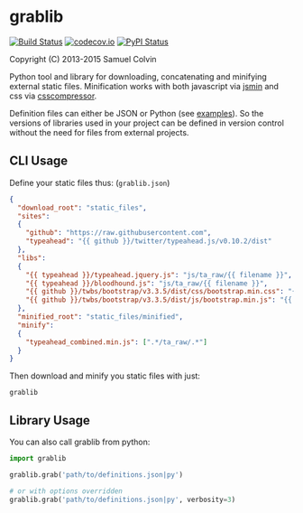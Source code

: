 grablib
=======

[![Build Status](https://travis-ci.org/samuelcolvin/grablib.svg?branch=master)](https://travis-ci.org/samuelcolvin/grablib)
[![codecov.io](http://codecov.io/github/samuelcolvin/grablib/coverage.svg?branch=master)](http://codecov.io/github/samuelcolvin/grablib?branch=master)
[![PyPI Status](https://img.shields.io/pypi/v/grablib.svg?style=flat)](https://pypi.python.org/pypi/grablib)

Copyright (C) 2013-2015 Samuel Colvin

Python tool and library for downloading, concatenating and minifying external static files. 
Minification works with both javascript via [jsmin](https://bitbucket.org/dcs/jsmin/) and 
css via [csscompressor](https://github.com/sprymix/csscompressor).

Definition files can either be JSON or Python (see [examples](examples)). So the versions of libraries 
used in your project can be defined in version control without the need for files from external projects.

## CLI Usage

Define your static files thus: (`grablib.json`)
```json
{
  "download_root": "static_files",
  "sites":
  {
    "github": "https://raw.githubusercontent.com",
    "typeahead": "{{ github }}/twitter/typeahead.js/v0.10.2/dist"
  },
  "libs":
  {
    "{{ typeahead }}/typeahead.jquery.js": "js/ta_raw/{{ filename }}",
    "{{ typeahead }}/bloodhound.js": "js/ta_raw/{{ filename }}",
    "{{ github }}/twbs/bootstrap/v3.3.5/dist/css/bootstrap.min.css": "{{ filename }}",
    "{{ github }}/twbs/bootstrap/v3.3.5/dist/js/bootstrap.min.js": "{{ filename }}"
  },
  "minified_root": "static_files/minified",
  "minify":
  {
    "typeahead_combined.min.js": [".*/ta_raw/.*"]
  }
}
```

Then download and minify you static files with just:

```shell
grablib
```

## Library Usage

You can also call grablib from python:

```python
import grablib

grablib.grab('path/to/definitions.json|py')

# or with options overridden
grablib.grab('path/to/definitions.json|py', verbosity=3)
```
